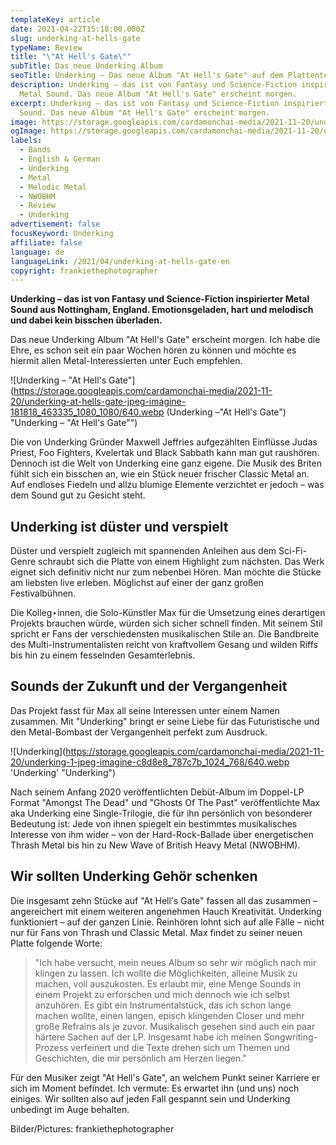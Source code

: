 ```yaml
---
templateKey: article
date: 2021-04-22T15:18:00.000Z
slug: underking-at-hells-gate
typeName: Review
title: "\"At Hell's Gate\""
subTitle: Das neue Underking Album
seoTitle: Underking – Das neue Album "At Hell's Gate" auf dem Plattenteller
description: Underking – das ist von Fantasy und Science-Fiction inspirierter
  Metal Sound. Das neue Album "At Hell's Gate" erscheint morgen.
excerpt: Underking – das ist von Fantasy und Science-Fiction inspirierter Metal
  Sound. Das neue Album "At Hell's Gate" erscheint morgen.
image: https://storage.googleapis.com/cardamonchai-media/2021-11-20/underking-2-jpeg-imagine-080808_392d2d_1024_768/640.webp
ogImage: https://storage.googleapis.com/cardamonchai-media/2021-11-20/underking-fb-png-imagine-181818_433232_1200_628/640.webp
labels:
  - Bands
  - English & German
  - Underking
  - Metal
  - Melodic Metal
  - NWOBHM
  - Review
  - Underking
advertisement: false
focusKeyword: Underking
affiliate: false
language: de
languageLink: /2021/04/underking-at-hells-gate-en
copyright: frankiethephotographer
---
```


**Underking – das ist von Fantasy und Science-Fiction inspirierter Metal Sound aus Nottingham, England. Emotionsgeladen, hart und melodisch und dabei kein bisschen überladen.**

Das neue Underking Album "At Hell's Gate" erscheint morgen. Ich habe die Ehre, es schon seit ein paar Wochen hören zu können und möchte es hiermit allen Metal-Interessierten unter Euch empfehlen.

!\[Underking – "At Hell's Gate"\](https://storage.googleapis.com/cardamonchai-media/2021-11-20/underking-at-hells-gate-jpeg-imagine-181818_463335_1080_1080/640.webp (Underking –"At Hell's Gate") "Underking – "At Hell's Gate"")

Die von Underking Gründer Maxwell Jeffries aufgezählten Einflüsse Judas Priest, Foo Fighters, Kvelertak und Black Sabbath kann man gut raushören. Dennoch ist die Welt von Underking eine ganz eigene. Die Musik des Briten fühlt sich ein bisschen an, wie ein Stück neuer frischer Classic Metal an. Auf endloses Fiedeln und allzu blumige Elemente verzichtet er jedoch – was dem Sound gut zu Gesicht steht.

## Underking ist düster und verspielt

Düster und verspielt zugleich mit spannenden Anleihen aus dem Sci-Fi-Genre schraubt sich die Platte von einem Highlight zum nächsten. Das Werk eignet sich definitiv nicht nur zum nebenbei Hören. Man möchte die Stücke am liebsten live erleben. Möglichst auf einer der ganz großen Festivalbühnen.

Die Kolleg⋆innen, die Solo-Künstler Max für die Umsetzung eines derartigen Projekts brauchen würde, würden sich sicher schnell finden. Mit seinem Stil spricht er Fans der verschiedensten musikalischen Stile an. Die Bandbreite des Multi-Instrumentalisten reicht von kraftvollem Gesang und wilden Riffs bis hin zu einem fesselnden Gesamterlebnis.

## Sounds der Zukunft und der Vergangenheit

Das Projekt fasst für Max all seine Interessen unter einem Namen zusammen. Mit "Underking" bringt er seine Liebe für das Futuristische und den Metal-Bombast der Vergangenheit perfekt zum Ausdruck.

!\[Underking\](https://storage.googleapis.com/cardamonchai-media/2021-11-20/underking-1-jpeg-imagine-c8d8e8_787c7b_1024_768/640.webp 'Underking' "Underking")

Nach seinem Anfang 2020 veröffentlichten Debüt-Album im Doppel-LP Format "Amongst The Dead" und "Ghosts Of The Past" veröffentlichte Max aka Underking eine Single-Trilogie, die für ihn persönlich von besonderer Bedeutung ist: Jede von ihnen spiegelt ein bestimmtes musikalisches Interesse von ihm wider – von der Hard-Rock-Ballade über energetischen Thrash Metal bis hin zu New Wave of British Heavy Metal (NWOBHM).

## Wir sollten Underking Gehör schenken

Die insgesamt zehn Stücke auf "At Hell's Gate" fassen all das zusammen – angereichert mit einem weiteren angenehmen Hauch Kreativität. Underking funktioniert – auf der ganzen Linie. Reinhören lohnt sich auf alle Fälle – nicht nur für Fans von Thrash und Classic Metal. Max findet zu seiner neuen Platte folgende Worte:

> "Ich habe versucht, mein neues Album so sehr wir möglich nach mir klingen zu lassen. Ich wollte die Möglichkeiten, alleine Musik zu machen, voll auszukosten. Es erlaubt mir, eine Menge Sounds in einem Projekt zu erforschen und mich dennoch wie ich selbst anzuhören. Es gibt ein Instrumentalstück, das ich schon lange machen wollte, einen langen, episch klingenden Closer und mehr große Refrains als je zuvor. Musikalisch gesehen sind auch ein paar härtere Sachen auf der LP. Insgesamt habe ich meinen Songwriting-Prozess verfeinert und die Texte drehen sich um Themen und Geschichten, die mir persönlich am Herzen liegen."

Für den Musiker zeigt "At Hell's Gate", an welchem Punkt seiner Karriere er sich im Moment befindet. Ich vermute: Es erwartet ihn (und uns) noch einiges. Wir sollten also auf jeden Fall gespannt sein und Underking unbedingt im Auge behalten.

<YouTube id="Cc1PMlfFsxI" />

Bilder/Pictures: frankiethephotographer
